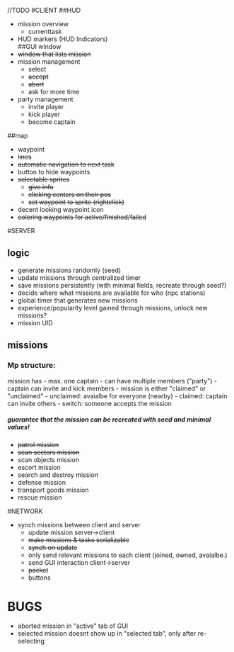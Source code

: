 //TODO
#CLIENT
##HUD
- mission overview
    - currenttask
- HUD markers (HUD Indicators)    
##GUI window
- ~~window that lists mission~~
- mission management
    - select
    - ~~accept~~
    - ~~abort~~
    - ask for more time
- party management
    - invite player
    - kick player
    - become captain
    
##map
- waypoint
 - ~~lines~~
 - ~~automatic navigation to next task~~
 - button to hide waypoints
 - ~~selectable sprites~~
    - ~~give info~~
    - ~~clicking centers on their pos~~
    - ~~set waypoint to sprite (rightclick)~~
 - decent looking waypoint icon
- ~~coloring waypoints for active/finished/failed~~
   
#SERVER
## logic
- generate missions randomly (seed)
- update missions through centralized timer
- save missions persistently (with minimal fields, recreate through seed?)
- decide where what missions are available for who (npc stations)
- global timer that generates new missions
- experience/popularity level gained through missions, unlock new missions?
- mission UID

## missions
### Mp structure:
mission has
    - max. one captain
    - can have multiple members ("party")
    - captain can invite and kick members
    - mission is either "claimed" or "unclaimed"
        - unclaimed: avaialbe for everyone (nearby)
        - claimed: captain can invite others
        - switch: someone accepts the mission
##### guarantee that the mission can be recreated with seed and minimal values!
- ~~patrol mission~~
- ~~scan sectors mission~~
- scan objects mission
- escort mission
- search and destroy mission
- defense mission
- transport goods mission
- rescue mission

#NETWORK
- synch missions between client and server
   - update mission server->client
    - ~~make missions & tasks serializable~~ 
    - ~~synch on update~~
    - only send relevant missions to each client (joined, owned, avaialbe.)
   - send GUI interaction client->server
    - ~~packet~~
    - buttons
    
# BUGS
- aborted mission in "active" tab of GUI
- selected mission doesnt show up in "selected tab", only after re-selecting
   